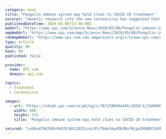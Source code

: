 ```yaml
---
category: news
title: "Pangolin immune system may hold clues to COVID-19 treatment"
excerpt: "Genetic research into the new coronavirus has suggested that it originated in bats, found its way into pangolins sold at Chinese \"wet markets,\" and then migrated into humans."
publishedDateTime: 2020-05-08T13:46:00Z
webUrl: "https://www.upi.com/Science_News/2020/05/08/Pangolin-immune-system-may-hold-clues-to-COVID-19-treatment/7671588944445/"
ampWebUrl: "https://www.upi.com/amp/Science_News/2020/05/08/Pangolin-immune-system-may-hold-clues-to-COVID-19-treatment/7671588944445/"
cdnAmpWebUrl: "https://www-upi-com.cdn.ampproject.org/c/s/www.upi.com/amp/Science_News/2020/05/08/Pangolin-immune-system-may-hold-clues-to-COVID-19-treatment/7671588944445/"
type: article
quality: 90
heat: 90
published: false

provider:
  name: UPI.com
  domain: upi.com

topics:
  - Treatment
  - Coronavirus

images:
  - url: "https://cdnph.upi.com/sv/ph/og/i/7671588944445/2020/1/15889452713729/v1.5/Pangolin-immune-system-may-hold-clues-to-COVID-19-treatment.jpg"
    width: 800
    height: 532
    title: "Pangolin immune system may hold clues to COVID-19 treatment"

secured: "LoU8umT98JhQnVb9JE/WX12OZSzvsL0lcT6AeSmy4Ob3Nn7WjgxDXN0BtSbXhhYzoqkGcpPoDgkHQT8MfN9GXtyUserk2YJin/kQVlmMr4JUhdN6GCZzH/tUYsptvSDfx8W5s9zdi63LNdqrCQGZo/uOmMCilPPrhJD8GsaCZ0h0GhMv6dnap1cX9Rma7NpxEozk7oxEwp4zWhyknLFLTXyEX3tBVh4i6bM48UL7SlDPRJMV+31E2G/FZReYJMUadqe4yi3CaDyXF5zL8DV4KVb9Lyh5DQBspcCgzI1lYnMl5qJ+M60qc0avufGPNnK6y1zJIFNAJvOhP4Zg4E7TUu8lrq1pMUS8fsafg1Rgpf8F3qMqEQvkUaPFE8TqKejilgTHu3XuumfqvXQfgLbbA49sSI6okfP9uwTLIEi6dD6AwCgd9O+W1nC/IhmZdCgrk/uygrnOV7tkj+VamlFiSjBQl/1gyaviHBFZa1LLAog=;v6qPgJPdY+T48s6i6tafTw=="
---
```



